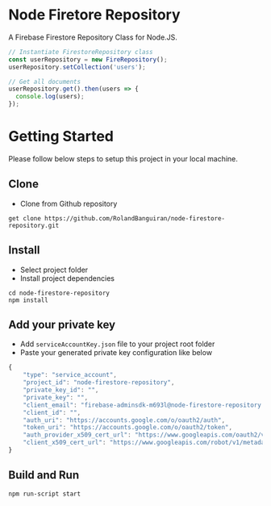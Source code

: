 # Node Firetore Repository
A Firebase Firestore Repository Class for Node.JS.

```js
// Instantiate FirestoreRepository class
const userRepository = new FireRepository();
userRepository.setCollection('users');

// Get all documents
userRepository.get().then(users => {
  console.log(users);
});
```

# Getting Started
Please follow below steps to setup this project in your local machine.

## Clone
- Clone from Github repository

`get clone https://github.com/RolandBanguiran/node-firestore-repository.git`

## Install
- Select project folder
- Install project dependencies

```
cd node-firestore-repository
npm install
```

## Add your private key
- Add `serviceAccountKey.json` file to your project root folder
- Paste your generated private key configuration like below
```js
{
    "type": "service_account",
    "project_id": "node-firestore-repository",
    "private_key_id": "",
    "private_key": "",
    "client_email": "firebase-adminsdk-m693l@node-firestore-repository.iam.gserviceaccount.com",
    "client_id": "",
    "auth_uri": "https://accounts.google.com/o/oauth2/auth",
    "token_uri": "https://accounts.google.com/o/oauth2/token",
    "auth_provider_x509_cert_url": "https://www.googleapis.com/oauth2/v1/certs",
    "client_x509_cert_url": "https://www.googleapis.com/robot/v1/metadata/x509/firebase-adminsdk-m693l%40node-firestore-repository.iam.gserviceaccount.com"
}
```

## Build and Run
`npm run-script start`
